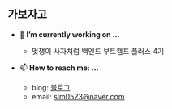 ## 가보자고

- 🔭 **I’m currently working on ...**</br>
  - 멋쟁이 사자처럼 백엔드 부트캠프 플러스 4기

- 📫 **How to reach me: ...**
  - blog: [블로그](https://oohs.tistory.com)
  - email: slm0523@naver.com
<!--
**DingWoonee/Dingwoonee** is a ✨ _special_ ✨ repository because its `README.md` (this file) appears on your GitHub profile.

Here are some ideas to get you started:

- 🔭 I’m currently working on ...
- 🌱 I’m currently learning ...
- 👯 I’m looking to collaborate on ...
- 🤔 I’m looking for help with ...
- 💬 Ask me about ...
- 📫 How to reach me: ...
- 😄 Pronouns: ...
- ⚡ Fun fact: ...
- 💻 **I have experience with ...**
-->
